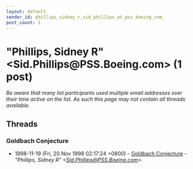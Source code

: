 ```yaml
---
layout: default
sender_id: phillips_sidney_r_sid_phillips_at_pss_boeing_com_
post_count: 1
---
```


# "Phillips, Sidney R" <Sid.Phillips<span>@</span>PSS.Boeing.com> (1 post)

_Be aware that many list participants used multiple email addresses over their time active on the list. As such this page may not contain all threads available._

## Threads

### Goldbach Conjecture
+ 1998-11-19 (Fri, 20 Nov 1998 02:17:24 +0800) - [Goldbach Conjecture](/archive/1998/11/fb9413e81b678331b9d3f5e010c12a411516ef00c6918660eefc5c70aef2e21a) - _"Phillips, Sidney R" \<Sid.Phillips@PSS.Boeing.com\>_

